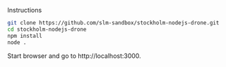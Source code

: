 Instructions

```sh
git clone https://github.com/slm-sandbox/stockholm-nodejs-drone.git 
cd stockholm-nodejs-drone
npm install
node .
```

Start browser and go to http://localhost:3000.


